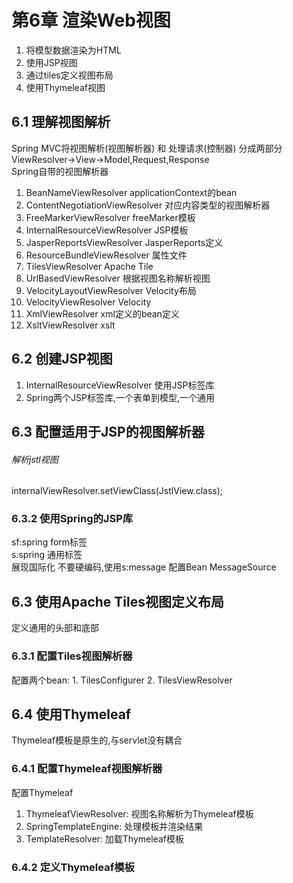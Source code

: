 # 第6章 渲染Web视图
1. 将模型数据渲染为HTML
2. 使用JSP视图
3. 通过tiles定义视图布局
4. 使用Thymeleaf视图

## 6.1 理解视图解析
Spring MVC将视图解析(视图解析器) 和 处理请求(控制器) 分成两部分  
ViewResolver->View->Model,Request,Response  
Spring自带的视图解析器  
1. BeanNameViewResolver applicationContext的bean
2. ContentNegotiationViewResolver 对应内容类型的视图解析器
3. FreeMarkerViewResolver freeMarker模板
4. InternalResourceViewResolver JSP模板
5. JasperReportsViewResolver JasperReports定义
6. ResourceBundleViewResolver 属性文件
7. TilesViewResolver Apache Tile
8. UrlBasedViewResolver 根据视图名称解析视图
9. VelocityLayoutViewResolver Velocity布局
10. VelocityViewResolver Velocity
11. XmlViewResolver xml定义的bean定义
12. XsltViewResolver xslt

## 6.2 创建JSP视图
1. InternalResourceViewResolver 使用JSP标签库
2. Spring两个JSP标签库,一个表单到模型,一个通用

## 6.3 配置适用于JSP的视图解析器
###### 解析jstl视图
internalViewResolver.setViewClass(JstlView.class);

### 6.3.2 使用Spring的JSP库
sf:spring form标签  
s:spring 通用标签  
展现国际化 不要硬编码,使用s:message 配置Bean MessageSource

## 6.3 使用Apache Tiles视图定义布局
定义通用的头部和底部

### 6.3.1 配置Tiles视图解析器
配置两个bean: 1. TilesConfigurer 2. TilesViewResolver

## 6.4 使用Thymeleaf
Thymeleaf模板是原生的,与servlet没有耦合

### 6.4.1 配置Thymeleaf视图解析器
配置Thymeleaf
1. ThymeleafViewResolver: 视图名称解析为Thymeleaf模板
2. SpringTemplateEngine: 处理模板并渲染结果
3. TemplateResolver: 加载Thymeleaf模板

### 6.4.2 定义Thymeleaf模板


